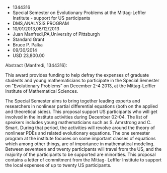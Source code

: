 
* 1344316
* Special Semester on Evolutionary Problems at the Mittag-Leffler Institute - support for US participants
* DMS,ANALYSIS PROGRAM
* 10/01/2013,08/12/2013
* Juan Manfredi,PA,University of Pittsburgh
* Standard Grant
* Bruce P. Palka
* 09/30/2014
* USD 23,800.00

Abstract (Manfredi, 1344316):

This award provides funding to help defray the expenses of graduate students and
young mathematicians to participate in the Special Semester on "Evolutionary
Problems" on December 2-4 2013, at the Mittag-Leffler Institute of Mathematical
Sciences.

The Special Semester aims to bring together leading experts and researchers in
nonlinear partial differential equations (both on the applied and theoretical
sides). This proposal support US participants who will get involved in the
institute activities during December 02-04. The list of speakers includes young
mathematicians such as S. Amrstrong and C. Smart. During that period, the
activities will revolve around the theory of nonlinear PDEs and related
evolutionary equations. The one semester program at the institute focuses on
some important classes of equations which among other things, are of importance
in mathematical modeling. Between seventeen and twenty participants will travel
from the US, and the majority of the participants to be supported are
minorities. This proposal contains a letter of commitment from the Mittag-
Leffler Institute to support the local expenses of up to twenty US participants.
